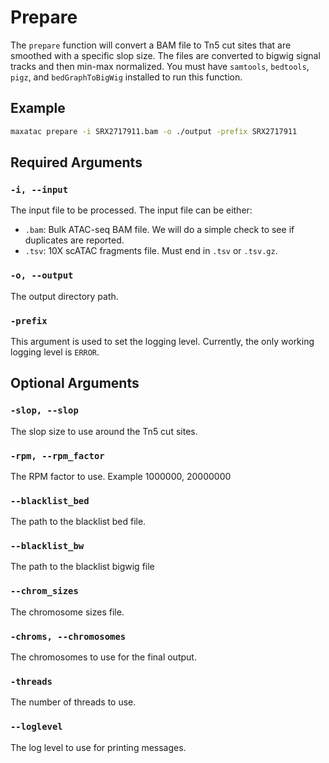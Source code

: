 # Prepare

The `prepare` function will convert a BAM file to Tn5 cut sites that are smoothed with a specific slop size. The files are converted to bigwig signal tracks and then min-max normalized. You must have `samtools`, `bedtools`, `pigz`, and `bedGraphToBigWig` installed to run this function. 

## Example

```bash
maxatac prepare -i SRX2717911.bam -o ./output -prefix SRX2717911
```

## Required Arguments

### `-i, --input`

The input file to be processed. The input file can be either:

* `.bam`: Bulk ATAC-seq BAM file. We will do a simple check to see if duplicates are reported.
* `.tsv`: 10X scATAC fragments file. Must end in `.tsv` or `.tsv.gz`.

### `-o, --output`

The output directory path.

### `-prefix`

This argument is used to set the logging level. Currently, the only working logging level is `ERROR`.

## Optional Arguments

### `-slop, --slop`

The slop size to use around the Tn5 cut sites.

### `-rpm, --rpm_factor`

The RPM factor to use. Example 1000000, 20000000

### `--blacklist_bed`

The path to the blacklist bed file.

### `--blacklist_bw`

The path to the blacklist bigwig file

### `--chrom_sizes`

The chromosome sizes file.

### `-chroms, --chromosomes`

The chromosomes to use for the final output.

### `-threads`

The number of threads to use.

### `--loglevel`

The log level to use for printing messages.
